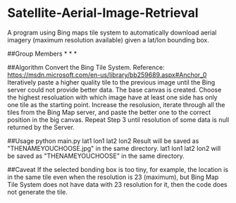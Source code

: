 # Satellite-Aerial-Image-Retrieval

A program using Bing maps tile system to automatically download aerial imagery (maximum resolution available) given a lat/lon bounding box.

##Group Members * * *

##Algorithm
Convert the Bing Tile System. Reference: https://msdn.microsoft.com/en-us/library/bb259689.aspx#Anchor_0
Iteratively paste a higher quality tile to the previous image until the Bing server could not provide better data.
The base canvas is created.
Choose the highest resoluation with which image have at least one side has only one tile as the starting point.
Increase the resolusion, iterate through all the tiles from the Bing Map server, and paste the better one to the correct position in the big canvas.
Repeat Step 3 until resolution of some data is null returned by the Server.

##Usage
python main.py lat1 lon1 lat2 lon2
Result will be saved as "THENAMEYOUCHOOSE.jpg" in the same directory.
lat1 lon1 lat2 lon2 will be saved as "THENAMEYOUCHOOSE" in the same directory.

##Caveat If the selected bonding box is too tiny, for example, the location is in the same tile even when the resolution is 23 (maximum), but Bing Map Tile System does not have data with 23 resolution for it, then the code does not generate the tile.
